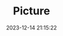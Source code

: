 ---
weight: 1
images:
- /images/edited/128.jpeg
title: Picture
date: 2023-12-14 21:15:22
tags: [luminar neo,work,24-70mm F2.8 DG DN | Art 019,ILCE-7M3,34.1,person]
---